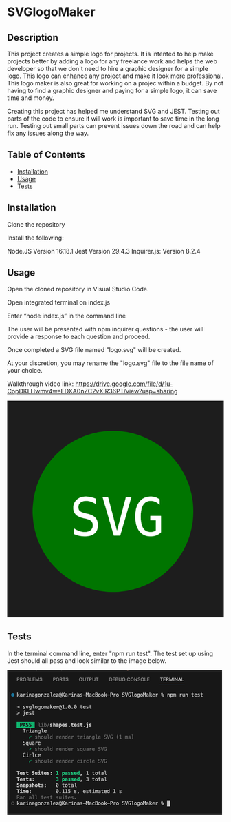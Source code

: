 # SVGlogoMaker

## Description

This project creates a simple logo for projects. It is intented to help make projects better by adding a logo for any freelance work and helps the web developer so that we don't need to hire a graphic designer for a simple logo.
This logo can enhance any project and make it look more professional. This logo maker is also great for working on a projec within a budget. By not having to find a graphic designer and paying for a simple logo, it can save time and money.

Creating this project has helped me understand SVG and JEST. Testing out parts of the code to ensure it will work is important to save time in the long run. 
Testing out small parts can prevent issues down the road and can help fix any issues along the way.

## Table of Contents

- [Installation](#installation)
- [Usage](#usage)
- [Tests](#tests)

## Installation

Clone the repository

Install the following:

Node.JS Version 16.18.1
Jest Version 29.4.3
Inquirer.js: Version 8.2.4

## Usage

Open the cloned repository in Visual Studio Code.

Open integrated terminal on index.js

Enter “node index.js” in the command line

The user will be presented with npm inquirer questions - the user will provide a response to each question and proceed.

Once completed a SVG file named "logo.svg" will be created.

At your discretion, you may rename the "logo.svg" file to the file name of your choice.

Walkthrough video link: https://drive.google.com/file/d/1u-CopDKLHwmv4weEDXA0nZC2vXIR36PT/view?usp=sharing

![SVGlogo](lib/images/SVGlogo.png)

## Tests

In the terminal command line, enter "npm run test". The test set up using Jest should all pass and look similar to the image below. 

![JestRunTest](lib/images/npm-run-test.png)